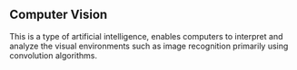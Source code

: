 **Computer Vision**
--
This is a type of artificial intelligence, enables computers to interpret and analyze the visual environments such as image recognition primarily using convolution algorithms.
